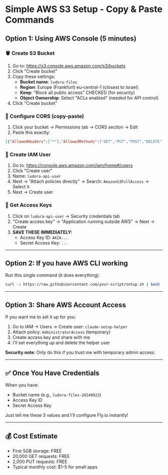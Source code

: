 # Simple AWS S3 Setup - Copy & Paste Commands

## Option 1: Using AWS Console (5 minutes)

### 🪣 Create S3 Bucket
1. Go to: https://s3.console.aws.amazon.com/s3/buckets
2. Click "Create bucket"
3. Copy these settings:
   - **Bucket name**: `ludora-files`
   - **Region**: Europe (Frankfurt) eu-central-1 (closest to Israel)
   - **Keep**: "Block all public access" CHECKED (for security)
   - **Object Ownership**: Select "ACLs enabled" (needed for API control)
4. Click "Create bucket"

### 🔧 Configure CORS (copy-paste)
1. Click your bucket → Permissions tab → CORS section → Edit
2. Paste this exactly:
```json
[{"AllowedHeaders":["*"],"AllowedMethods":["GET","PUT","POST","DELETE","HEAD"],"AllowedOrigins":["*"],"ExposeHeaders":["ETag"],"MaxAgeSeconds":3000}]
```

### 👤 Create IAM User
1. Go to: https://console.aws.amazon.com/iam/home#/users
2. Click "Create user"
3. Name: `ludora-api-user`
4. Next → "Attach policies directly" → Search: `AmazonS3FullAccess` → Select it
5. Next → Create user

### 🔑 Get Access Keys
1. Click on `ludora-api-user` → Security credentials tab
2. "Create access key" → "Application running outside AWS" → Next → Create
3. **SAVE THESE IMMEDIATELY:**
   - Access Key ID: `AKIA...`
   - Secret Access Key: `...`

---

## Option 2: If you have AWS CLI working

Run this single command (it does everything):
```bash
curl -s https://raw.githubusercontent.com/your-script/setup.sh | bash
```

---

## Option 3: Share AWS Account Access

If you want me to set it up for you:
1. Go to IAM → Users → Create user: `claude-setup-helper`
2. Attach policy: `AdministratorAccess` (temporary)
3. Create access key and share with me
4. I'll set everything up and delete the helper user

**Security note**: Only do this if you trust me with temporary admin access.

---

## ✅ Once You Have Credentials

When you have:
- Bucket name (e.g., `ludora-files-20240922`)
- Access Key ID
- Secret Access Key

Just tell me these 3 values and I'll configure Fly.io instantly!

---

## 💰 Cost Estimate
- First 5GB storage: FREE
- 20,000 GET requests: FREE
- 2,000 PUT requests: FREE
- Typical monthly cost: $1-5 for small apps